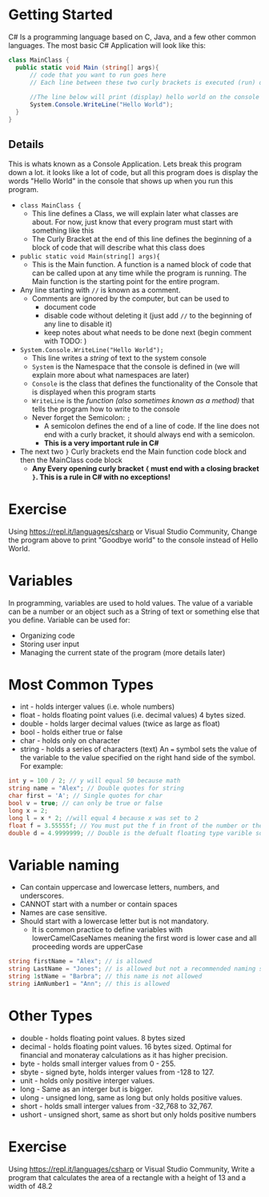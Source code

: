 # Getting Started

C# Is a programming language based on C, Java, and a few other common languages. 
The most basic C# Application will look like this:


```C#
class MainClass {
  public static void Main (string[] args){ 
      // code that you want to run goes here
      // Each line between these two curly brackets is executed (run) one at a time from top to bottom
      
      //The line below will print (display) hello world on the console that appears when you run this program
      System.Console.WriteLine("Hello World");
  }
}
```
## Details
This is whats known as a Console Application. Lets break this program down a lot. 
it looks like a lot of code, but all this program does is
display the words "Hello World" in the console that shows up when you run this program.

* `class MainClass {`
    * This line defines a Class, we will explain later what classes are about. 
    For now, just know that every program must start with something like this
    * The Curly Bracket at the end of this line defines the beginning of a block of code
    that will describe what this class does
* `public static void Main(string[] args){`
    * This is the Main function. A function is a named block of code that can be called upon at
    any time while the program is running. The Main function is the starting point for the
    entire program. 
* Any line starting with `//` is known as a comment.
    * Comments are ignored by the computer, but can be used to
        * document code
        * disable code without deleting it (just add `//` to the beginning of any line to disable it)
        * keep notes about what needs to be done next (begin comment with TODO: )
* `System.Console.WriteLine("Hello World");`
    * This line writes a *string* of text to the system console
    * `System` is the Namespace that the console is defined in 
    (we will explain more about what namespaces are later)
    * `Console` is the class that defines the functionality of the Console that is displayed
    when this program starts 
    * `WriteLine` is the *function (also sometimes known as a method)* that tells the program how to write to the console
    * Never forget the Semicolon: `;`
        * A semicolon defines the end of a line of code. If the line does not end with a curly bracket,
        it should always end with a semicolon. 
        * **This is a very important rule in C#**
* The next two `}` Curly brackets end the Main function code block and then the MainClass code block
    * **Any Every opening curly bracket `{` must end with a closing bracket `}`. This is a rule in C# with no exceptions!**
    
# Exercise

Using https://repl.it/languages/csharp or Visual Studio Community,
Change the program above to print "Goodbye world" to the console instead of Hello World.


# Variables

In programming, variables are used to hold values. 
The value of a variable can be a number or an object such as a String of text or something else that you define.
Variable can be used for:
* Organizing code
* Storing user input
* Managing the current state of the program (more details later)

# Most Common Types

* int - holds interger values (i.e. whole numbers)
* float - holds floating point values (i.e. decimal values) 4 bytes sized.
* double - holds larger decimal values (twice as large as float)
* bool - holds either true or false
* char - holds only on character
* string - holds a series of characters (text)
An `=` symbol sets the value of the variable to the value specified on the right hand side of the symbol. For example:
```C#
int y = 100 / 2; // y will equal 50 because math
string name = "Alex"; // Double quotes for string
char first = 'A'; // Single quotes for char
bool v = true; // can only be true or false
long x = 2;
long l = x * 2; //will equal 4 because x was set to 2
float f = 3.55555f; // You must put the f in front of the number or the program will assume its a double (causing an error).
double d = 4.9999999; // Double is the defualt floating type varible so it doesn't need a clarification lice decimal and float.
```
# Variable naming
* Can contain uppercase and lowercase letters, numbers, and underscores.
* CANNOT start with a number or contain spaces
* Names are case sensitive.
* Should start with a lowercase letter but is not mandatory.
    * It is common practice to define variables with lowerCamelCaseNames meaning the first word is lower case and all proceeding 
words are upperCase
```C#
string firstName = "Alex"; // is allowed
string LastName = "Jones"; // is allowed but not a recommended naming standard
string 1stName = "Barbra"; // this name is not allowed
string iAmNumber1 = "Ann"; // this is allowed
```

# Other Types
* double - holds floating point values. 8 bytes sized
* decimal - holds floating point values. 16 bytes sized. Optimal for financial and monateray calculations as it has higher precision.
* byte - holds small interger values from 0 - 255.
* sbyte - signed byte, holds interger values from -128 to 127.
* unit - holds only positive interger values.
* long - Same as an interger but is bigger.
* ulong - unsigned long, same as long but only holds positive values.
* short - holds small interger values from -32,768 to 32,767.
* ushort - unsigned short, same as short but only holds positive numbers

# Exercise 

Using https://repl.it/languages/csharp or Visual Studio Community,
Write a program that calculates the area of a rectangle with a height of 13 and a width of 48.2

